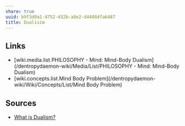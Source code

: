 ```yaml
---
share: true
uuid: b9f3d0a1-4752-432b-a8e2-d44084fa6487
title: Dualisim
---
```

## Links

* [wiki.media.list.PHILOSOPHY - Mind: Mind-Body Dualism](/dentropydaemon-wiki/Media/List/PHILOSOPHY - Mind: Mind-Body Dualism)
* [wiki.concepts.list.Mind Body Problem](/dentropydaemon-wiki/Wiki/Concepts/List/Mind Body Problem)

## Sources

* [What is Dualism?](https://slife.org/dualism/)